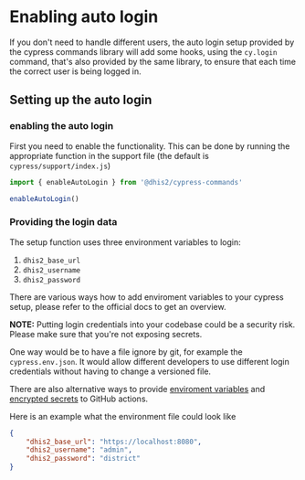 # Enabling auto login

If you don't need to handle different users, the auto login setup provided by
the cypress commands library will add some hooks, using the `cy.login` command,
that's also provided by the same library, to ensure that each time the correct
user is being logged in.

## Setting up the auto login

### enabling the auto login

First you need to enable the functionality. This can be done by running the
appropriate function in the support file (the default is
`cypress/support/index.js`)

```js
import { enableAutoLogin } from '@dhis2/cypress-commands'

enableAutoLogin()
```

### Providing the login data

The setup function uses three environment variables to login:

1. `dhis2_base_url`
1. `dhis2_username`
1. `dhis2_password`

There are various ways how to add enviroment variables to your cypress setup,
please refer to the official docs to get an overview.

**NOTE:** Putting login credentials into your codebase could be a security
risk. Please make sure that you're not exposing secrets.

One way would be to have a file ignore by git, for example the
`cypress.env.json`. It would allow different developers to use different login
credentials without having to change a versioned file.

There are also alternative ways to provide [enviroment
variables](https://docs.github.com/en/free-pro-team@latest/actions/reference/environment-variables)
and [encrypted
secrets](https://docs.github.com/en/free-pro-team@latest/actions/reference/encrypted-secrets)
to GitHub actions.

Here is an example what the environment file could look like

```json
{
    "dhis2_base_url": "https://localhost:8080",
    "dhis2_username": "admin",
    "dhis2_password": "district"
}
```
